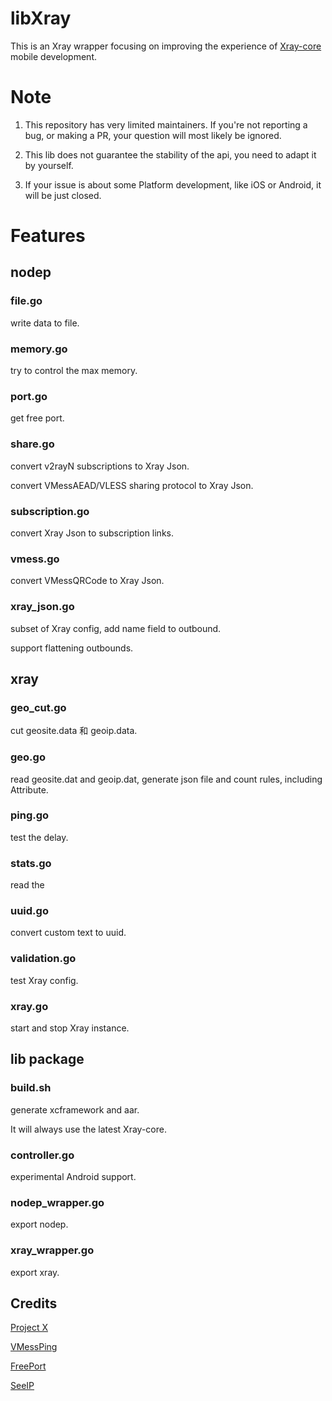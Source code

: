 # libXray

This is an Xray wrapper focusing on improving the experience of [Xray-core](https://github.com/XTLS/Xray-core) mobile development.

# Note

1. This repository has very limited maintainers. If you're not reporting a bug, or making a PR, your question will most likely be ignored.

2. This lib does not guarantee the stability of the api, you need to adapt it by yourself.

3. If your issue is about some Platform development, like iOS or Android, it will be just closed.

# Features

## nodep

### file.go

write data to file.

### memory.go

try to control the max memory.

### port.go

get free port.

### share.go

convert v2rayN subscriptions to Xray Json.

convert VMessAEAD/VLESS sharing protocol to Xray Json.

### subscription.go

convert Xray Json to subscription links.

### vmess.go

convert VMessQRCode to Xray Json.

### xray_json.go

subset of Xray config, add name field to outbound.

support flattening outbounds.

## xray

### geo_cut.go

cut geosite.data 和 geoip.data.

### geo.go

read geosite.dat and geoip.dat, generate json file and count rules, including Attribute.

### ping.go

test the delay.

### stats.go

read the 

### uuid.go

convert custom text to uuid.

### validation.go

test Xray config.

### xray.go

start and stop Xray instance.

## lib package

### build.sh

generate xcframework and aar.

It will always use the latest Xray-core.

### controller.go

experimental Android support.

### nodep_wrapper.go

export nodep.

### xray_wrapper.go

export xray.

## Credits

[Project X](https://github.com/XTLS/Xray-core)

[VMessPing](https://github.com/v2fly/vmessping)

[FreePort](https://github.com/phayes/freeport)

[SeeIP](https://seeip.org/)
